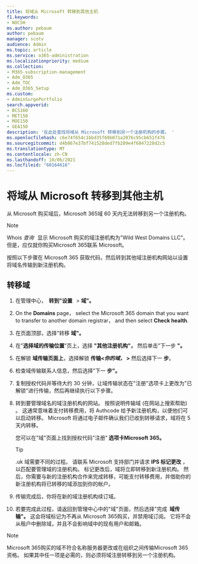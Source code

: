 ```yaml
---
title: 将域从 Microsoft 转移到其他主机
f1.keywords:
- NOCSH
ms.author: pebaum
author: pebaum
manager: scotv
audience: Admin
ms.topic: article
ms.service: o365-administration
ms.localizationpriority: medium
ms.collection:
- M365-subscription-management
- Adm_O365
- Adm_TOC
- Adm_O365_Setup
ms.custom:
- AdminSurgePortfolio
search.appverid:
- BCS160
- MET150
- MOE150
- GEA150
description: '在此处查找将域从 Microsoft 转移到另一个注册机构的步骤。 '
ms.openlocfilehash: c6e74f654c1bbd35f69b071a2076c95cb651f476
ms.sourcegitcommit: d4b867e37bf741528ded7fb289e4f6847228d2c5
ms.translationtype: MT
ms.contentlocale: zh-CN
ms.lasthandoff: 10/06/2021
ms.locfileid: "60164616"
---
```

# <a name="transfer-a-domain-from-microsoft-to-another-host"></a>将域从 Microsoft 转移到其他主机

从 Microsoft 购买域后，Microsoft 365域 60 天内无法转移到另一个注册机构。

> [!NOTE]
> Whois _查询_   显示 Microsoft 购买的域注册机构为"Wild West Domains LLC"。 但是，应仅就你购买Microsoft 365联系 Microsoft。

按照以下步骤在 Microsoft 365 获取代码，然后转到其他域注册机构网站以设置将域名传输到新注册机构。

## <a name="transfer-a-domain"></a>转移域

1. 在管理中心，  **转到"设置**   >  **域"。**

2. On the **Domains** page， select the Microsoft 365 domain that you want to transfer to another domain registrar， and then select **Check health**.

3. 在页面顶部，选择"转移 **域"。**

4. 在"**选择域的传输位置**"页上，选择 **"其他注册机构"，** 然后单击"下一步 **"。**

5. 在解锁 **域传输页面上**，选择解锁 **传输<_你的域，_ >** 然后选择下一 **步**。

6. 检查域传输联系人信息，然后选择"下一 **步"。**

7. 复制授权代码并等待大约 30 分钟，让域传输状态在"注册"选项卡上更改为"已解锁"进行传输，然后再继续执行以下步骤。

8. 转到要管理域名的域注册机构的网站。 按照说明传输域 (在网站上搜索帮助) 。 这通常意味着支付转移费用，将 Authcode 给予新注册机构，以便他们可以启动转移。 Microsoft 将通过电子邮件确认我们已收到转移请求，域将在 5 天内转移。

    您可以在"域"页面上找到授权代码"注册" **选项卡Microsoft 365。**
    
    > [!TIP]
    > .uk 域需要不同的过程。 请联系 Microsoft 支持部门并请求 **IPS 标记更改** ，以匹配要管理域的注册机构。 标记更改后，域将立即转移到新注册机构。 然后，你需要与新的注册机构合作来完成转移，可能支付转移费用，并借助你的新注册机构将已转移的域添加到你的帐户。

9. 传输完成后，你将在新的域注册机构续订域。

10. 若要完成此过程，请返回到管理中心中的"域"页面，然后选择"完成  **域传输"。** 这会将域标记为不再从 Microsoft 365购买，并禁用域订阅。 它将不会从租户中删除域，并且不会影响域中的现有用户和邮箱。

> [!NOTE]
> Microsoft 365购买的域不符合名称服务器更改或在组织之间传输Microsoft 365资格。 如果其中任一项是必需的，则必须将域注册转移到另一个注册机构。
